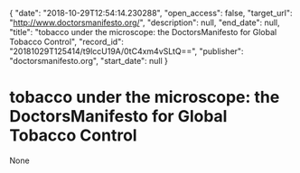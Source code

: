 {
  "date": "2018-10-29T12:54:14.230288", 
  "open_access": false, 
  "target_url": "http://www.doctorsmanifesto.org/", 
  "description": null, 
  "end_date": null, 
  "title": "tobacco under the microscope: the DoctorsManifesto for Global Tobacco Control", 
  "record_id": "20181029T125414/t9lccU19A/0tC4xm4vSLtQ==", 
  "publisher": "doctorsmanifesto.org", 
  "start_date": null
}

# tobacco under the microscope: the DoctorsManifesto for Global Tobacco Control

None